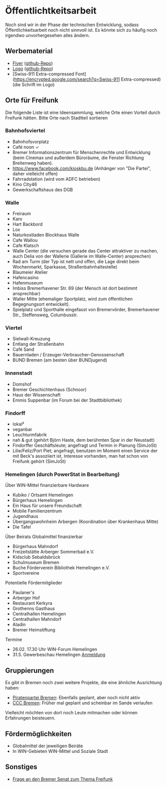 # Öffentlichtkeitsarbeit
Noch sind wir in der Phase der technischen Entwicklung, sodass Öffentlichkeitsarbeit noch nicht sinnvoll ist. Es könnte sich zu häufig noch irgendwo unvorhergesehen alles ändern.

## Werbematerial

* [Flyer](https://github.com/FreifunkBremen/flyer/blob/gh-pages/Flyer.pdf?raw=true) ([github-Repo](https://github.com/FreifunkBremen/flyer/))
* [Logo](http://bremen.freifunk.net/images/logo/logo.svg) ([github-Repo](https://github.com/FreifunkBremen/logo/))
* [Swiss-911 Extra-compressed Font](https://encrypted.google.com/search?q=Swiss-911 Extra-compressed) (die Schrift im Logo)

## Orte für Freifunk

Die folgende Liste ist eine Ideensammlung, welche Orte einen Vorteil durch Freifunk hätten. Bitte Orte nach Stadtteil sortieren

### Bahnhofsviertel

* Bahnhofsvorplatz
* Café noon &#10003;
* Bremer Informationszentrum
für Menschenrechte und Entwicklung (beim Cinemax und außerdem Büroräume, die Fenster Richtung Breitenweg haben).
* https://www.facebook.com/kioskbu.de (Anhänger von "Die Partei", daher vielleicht offen)
* Fahrradstation (wird vom ADFC betrieben)
* Kino City46
* Gewerkschaftshaus des DGB

### Walle

* Freiraum
* Karo
* Hart Backbord
* Lox
* Naturkostladen Blockhaus Walle
* Cafe Wallou
* Cafe Klatsch
* Walle Center (die versuchen gerade das Center attraktiver zu machen, auch Delia von der Wallerie (Gallerie im Walle-Center) ansprechen)
* Rad am Turm (der Typ ist nett und offen, die Lage direkt beim Wochenmarkt, Sparkasse, Straßenbahnhaltestelle)
* Blaumeier Atelier
* Hafencasino
* Hafenmuseum
* Imbiss Bremerhavener Str. 69 (der Mensch ist dort bestimmt ansprechbar)
* Waller Mitte (ehemaliger Sportplatz, wird zum öffentlichen Begegnungsort entwickelt).
* Spielplatz und Sporthalle eingefasst von Bremervörder, Bremerhavener Str., Steffensweg, Columbusstr.

### Viertel

* Sielwall-Kreuzung
* Entlang der Straßenbahn
* Café Sand
* Bauernladen / Erzeuger-Verbraucher-Genossenschaft
* BUND Bremen (am besten über BUNDjugend)

### Innenstadt

* Domshof
* Bremer Geschichtenhaus (Schnoor)
* Haus der Wissenschaft
* Emmis Suppenbar (im Forum bei der Stadtbibliothek)

### Findorff

* lokal²
* veganbar
* Leuchturmfabrik
* nah & gut (gehört Björn Haste, dem berühmten Spar in der Neustadt)
* Findorffer Geschäftsleute; angefragt und Termin in Planung (SimJoSt)
* Lilie/Feliz/Port Piet; angefragt, benutzen im Moment einen Service der mit Beck's assoziiert ist, Interesse vorhanden, man hat schon von Freifunk gehört (SimJoSt)

### Hemelingen (durch PowerStat in Bearbeitung)

Über WIN-Mittel finanzierbare Hardware

* Kubiko / Ortsamt Hemelingen
* Bürgerhaus Hemelingen
* Ein Haus für unsere Freundschaft
* Mobile Familienzentrum
* Jugendhaus
* Übergangswohnheim Arbergen (Koordination über Krankenhaus Mitte)
* Die Tafel

Über Beirats Globalmittel finanzierbar

* Bürgerhaus Mahndorf
* Freizeitstätte Arberger Sommerbad e.V.
* Kidsclub Sebaldsbrück
* Schulmuseum Bremen
* Buche Förderverein Bibliothek Hemelingen e.V.
* Sportvereine

Potentielle Fördermitglieder

* Paulaner's
* Arberger Hof
* Restaurant Kerkyra
* Grothenns Gasthaus
* Centralhallen Hemelingen
* Centralhallen Mahndorf
* Aladin
* Bremer Heimstiftung

Termine

* 26.02. 17.30 Uhr WIN-Forum Hemelingen
* 31.5. Gewerbeschau Hemelingen [Anmeldung](http://www.hemelingen-marketing.de/images/www_marketing_hemelingen/beitraege_und_module_DE/Fotos/Fotos_Veranstaltungen/2015/Gewerbeschau/Abfrage_HEVi_050215.pdf)

## Gruppierungen

Es gibt in Bremen noch zwei weitere Projekte, die eine ähnliche Ausrichtung haben:

* [Piratenpartei Bremen](http://piraten-hb.de/mitmachen/projekte/piratenfreifunk/): Ebenfalls geplant, aber noch nicht aktiv
* [CCC Bremen](http://www.ccchb.de/wiki/Freifunk): Früher mal geplant und scheinbar im Sande verlaufen

Vielleicht möchten von dort noch Leute mitmachen oder können Erfahrungen beisteuern.

## Fördermöglichkeiten

* Globalmittel der jeweiligen Beiräte
* In WIN-Gebieten WIN-Mittel und Soziale Stadt

## Sonstiges

* [Frage an den Bremer Senat zum Thema Freifunk](http://www.rhhb.de/2013/02/freifunk/)
